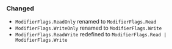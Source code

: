 ### Changed
- `ModifierFlags.ReadOnly` renamed to `ModifierFlags.Read`
- `ModifierFlags.WriteOnly` renamed to `ModifierFlags.Write`
- `ModifierFlags.ReadWrite` redefined to `ModifierFlags.Read | ModifierFlags.Write`
